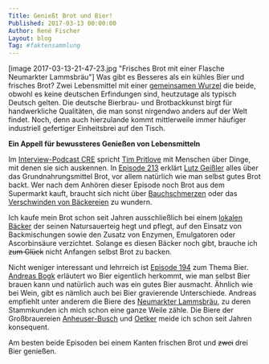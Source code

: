 ```yaml
---
Title: Genießt Brot und Bier!
Published: 2017-03-13 00:00:00
Author: René Fischer
Layout: blog
Tag: #faktensammlung
---
```

[image 2017-03-13-21-47-23.jpg "Frisches Brot mit einer Flasche Neumarkter Lammsbräu"]
Was gibt es Besseres als ein kühles Bier und frisches Brot? Zwei Lebensmittel mit einer [gemeinsamen Wurzel](http://www.tagesspiegel.de/wissen/geschichte-bier-statt-brot/1416000.html) die beide, obwohl es keine deutschen Erfindungen sind, heutzutage als typisch Deutsch gelten. Die deutsche Bierbrau- und Brotbackkunst birgt für handwerkliche Qualitäten, die man sonst nirgendwo anders auf der Welt findet. Noch, denn auch hierzulande kommt mittlerweile immer häufiger industriell gefertiger Einheitsbrei auf den Tisch.

**Ein Appell für bewussteres Genießen von Lebensmitteln**

Im [Interview-Podcast CRE](https://cre.fm/) spricht [Tim Pritlove](https://tim.pritlove.org/) mit Menschen über Dinge, mit denen sie sich auskennen. In [Episode 213](https://cre.fm/cre213-brot) erklärt [Lutz Geißler](https://www.ploetzblog.de/) alles über das Grundnahrungsmittel Brot, vor allem natürlich wie man selbst gutes Brot backt. Wer nach dem Anhören dieser Episode noch Brot aus dem Supermarkt kauft, braucht sich nicht über [Bauchschmerzen](http://www.swr.de/swr2/wissen/reizdarm-einfluss-der-backmethode-von-brot/-/id=661224/did=18021862/nid=661224/1gjf9ga/index.html) oder das [Verschwinden von Bäckereien](http://www.spiegel.de/wirtschaft/unternehmen/branchensterben-jeden-tag-macht-eine-baeckerei-dicht-a-708307.html) zu wundern.

Ich kaufe mein Brot schon seit Jahren ausschließlich bei einem [lokalen Bäcker](http://www.tobis-backstube.de/) der seinen Natursauerteig hegt und pflegt, auf den Einsatz von Backmischungen sowie den Zusatz von Enzymen, Emulgatoren oder Ascorbinsäure verzichtet. Solange es diesen Bäcker noch gibt, brauche ich ~~zum Glück~~ nicht Anfangen selbst Brot zu backen.

Nicht weniger interessant und lehrreich ist [Episode 194](https://cre.fm/cre194-bier) zum Thema Bier. [Andreas Bogk](https://twitter.com/bogkbier) erläutert wo Bier eigentlich herkommt, wie man selbst Bier brauen kann und natürlich auch was ein gutes Bier ausmacht. Ähnlich wie bei Wein, gibt es nämlich auch bei Bier gravierende Unterschiede. Andreas empfiehlt unter anderem die Biere des [Neumarkter Lammsbräu](http://www.lammsbraeu.de/), zu deren Stammkunden ich mich schon eine ganze Weile zähle. Die Biere der Großbrauereien [Anheuser-Busch](https://de.wikipedia.org/wiki/Anheuser-Busch_InBev) und [Oetker](https://de.wikipedia.org/wiki/Radeberger_Gruppe) meide ich schon seit Jahren konsequent.

Am besten beide Episoden bei einem Kanten frischen Brot und ~~zwei~~ drei Bier genießen.

